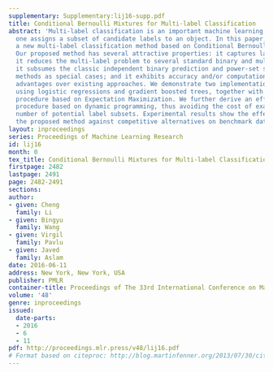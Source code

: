 ```yaml
---
supplementary: Supplementary:lij16-supp.pdf
title: Conditional Bernoulli Mixtures for Multi-label Classification
abstract: 'Multi-label classification is an important machine learning task wherein
  one assigns a subset of candidate labels to an object. In this paper, we propose
  a new multi-label classification method based on Conditional Bernoulli Mixtures.
  Our proposed method has several attractive properties: it captures label dependencies;
  it reduces the multi-label problem to several standard binary and multi-class problems;
  it subsumes the classic independent binary prediction and power-set subset prediction
  methods as special cases; and it exhibits accuracy and/or computational complexity
  advantages over existing approaches. We demonstrate two implementations of our method
  using logistic regressions and gradient boosted trees, together with a simple training
  procedure based on Expectation Maximization. We further derive an efficient prediction
  procedure based on dynamic programming, thus avoiding the cost of examining an exponential
  number of potential label subsets. Experimental results show the effectiveness of
  the proposed method against competitive alternatives on benchmark datasets.'
layout: inproceedings
series: Proceedings of Machine Learning Research
id: lij16
month: 0
tex_title: Conditional Bernoulli Mixtures for Multi-label Classification
firstpage: 2482
lastpage: 2491
page: 2482-2491
sections: 
author:
- given: Cheng
  family: Li
- given: Bingyu
  family: Wang
- given: Virgil
  family: Pavlu
- given: Javed
  family: Aslam
date: 2016-06-11
address: New York, New York, USA
publisher: PMLR
container-title: Proceedings of The 33rd International Conference on Machine Learning
volume: '48'
genre: inproceedings
issued:
  date-parts:
  - 2016
  - 6
  - 11
pdf: http://proceedings.mlr.press/v48/lij16.pdf
# Format based on citeproc: http://blog.martinfenner.org/2013/07/30/citeproc-yaml-for-bibliographies/
---
```

